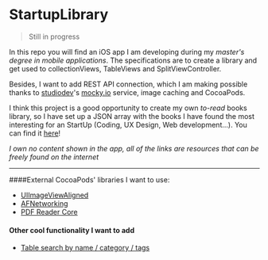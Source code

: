 
StartupLibrary
============
>Still in progress

In this repo you will find an iOS app I am developing during my *master's degree in mobile applications*.
The specifications are to create a library and get used to collectionViews, TableViews and SplitViewController.

Besides, I want to add REST API connection, which I am making possible thanks to [studiodev](https://twitter.com/studiodev)'s  [mocky.io](https://github.com/studiodev/mocky) service, image caching and CocoaPods.

I think this project is a good opportunity to create my own *to-read* books library, so I have set up a JSON array with the books I have found the most interesting for an StartUp (Coding, UX Design, Web development...). You can find it [here](http://www.mocky.io/v2/5544e9cd9da4c21d1429b11f)!

*I own no content shown in the app, all of the links are resources that can be freely found on the internet*

---
####External CocoaPods' libraries I want to use:
- [UIImageViewAligned](https://github.com/reydanro/UIImageViewAligned)
- [AFNetworking](https://github.com/AFNetworking/AFNetworking)
- [PDF Reader Core](https://github.com/vfr/Reader)

#### Other cool functionality I want to add
- [Table search by name / category / tags](http://www.raywenderlich.com/16873/how-to-add-search-into-a-table-view)